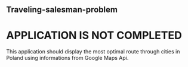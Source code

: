 ## Traveling-salesman-problem

# APPLICATION IS NOT COMPLETED
This application should display the most optimal route through cities in Poland using informations from Google Maps Api.
